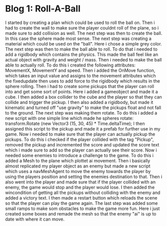 # Blog 1: Roll-A-Ball

I started by creating a plan which could be used to roll the ball on. Then i had to create the wall to make sure the player couldnt roll of the plane, so i made sure to add collision as well. The next step was then to create the ball. In this case the sphere made most sense. The next step was creating a material which could be used on the "ball". Here i chose a simple grey color.
The next step was then to make the ball able to roll. To do that i needed to add a rigidbody which contains the physics. This made the ball feel like an actual object with gravity and weight / mass. 
Then i needed to make the ball able to actually roll. To do this i created the following attributes: MovementX, MovementY and speed. Then i added the OnMove function, which takes an input value and assigns to the movement attributes which the fixedupdate then uses to add force to the rigidbody which results in the sphere rolling. Then i had to create some pickups that the player can roll into and get some sort of points. Here i added a gameobject and made it a cube. I then added a box collider to the cube and the player so that they can collide and trigger the pickup. I then also added a rigidbody, but made it kinematic and turned off "use gravity" to make the pickups float and not fall to the ground. The next step was making them rotate. To do this i added a new script with one simple line which made he spheres rotate:  transform.Rotate (new Vector3 (15, 30, 45) * Time.deltaTime); I then assigned this script to the pickup and made it a prefab for further use in my game. Now i needed to make sure that the player can actually pickup the pickups. To do this i checked if the player collided with the tag "Pickup", removed  the pickup and incremented the score and updated the score text which i made sure to add so the player can actually see their score. Now i needed some enemies to introduce a challenge to the game. To do this i added a Mesh to the plane which plottet ai movement. Then i basically almost replicated my player object as an enemy but made a new script which uses a navMeshAgent to move the enemy towards the player by using the players position and setting the enemies destination to that. Then i also went into the player and made sure that if the player collided with an enemy, the game would stop and the player would lose. I then added the wincondition of getting all the pickups without colliding with the enemy and added a victory text. I then made a restart button which reloads the scene so that the player can play the game again. The last step was added some small ramps to make som obstacles to make the game more fun. Here i just created some boxes and remade the mesh so that the enemy "ai" is up to date with where it can move.